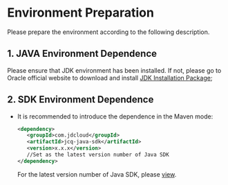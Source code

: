 # Environment Preparation
Please prepare the environment according to the following description.

## 1. JAVA Environment Dependence
Please ensure that JDK environment has been installed. If not, please go to Oracle official website to download and install [JDK Installation Package](http://www.oracle.com/technetwork/java/javase/downloads/jdk8-downloads-2133151.html);

## 2. SDK Environment Dependence
- It is recommended to introduce the dependence in the Maven mode:
  ```XML
  <dependency>
     <groupId>com.jdcloud</groupId>
     <artifactId>jcq-java-sdk</artifactId>
     <version>x.x.x</version>
     //Set as the latest version number of Java SDK
  </dependency>
  ```
  For the latest version number of Java SDK, please [view](https://mvnrepository.com/artifact/com.jdcloud/jcq-java-sdk).
